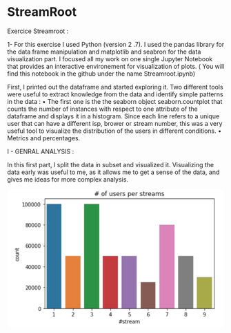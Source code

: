 # StreamRoot

Exercice Streamroot :

1- For this exercise I used Python (version 2 .7).  I used the pandas library for the data frame manipulation and matplotlib and seabron for the data visualization part. I focused all my work on one single Jupyter Notebook that provides an interactive environement for visualization of plots. ( You will find this notebook in the github under the name Streamroot.ipynb)

First, I printed out the dataframe and started exploring it. Two different tools were useful to extract knowledge from the data and identify simple patterns in the data :
•	The first one is the the seaborn object seaborn.countplot that counts the number of instances with respect to one attribute of the dataframe and displays it in a histogram. Since each line refers to a unique user that can have a different isp, brower or stream number, this was a very useful tool to visualize the distribution of the users in different conditions.
•	Metrics and percentages.

I - GENRAL ANALYSIS :

In this first part, I split the data in subset and visualized it. Visualizing the data early was useful  to me, as it allows me to get a sense of the data, and gives me ideas  for more complex analysis.

![Figure1](/figure1.png)




